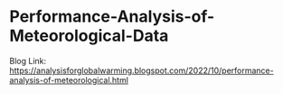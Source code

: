 # Performance-Analysis-of-Meteorological-Data
Blog Link: https://analysisforglobalwarming.blogspot.com/2022/10/performance-analysis-of-meteorological.html
